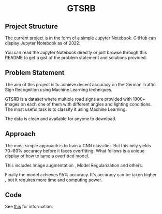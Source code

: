 <div align="center">

# GTSRB

</div>

## Project Structure
The current project is in the form of a simple Jupyter Notebook.
GitHub can display Jupyter Notebook as of 2022.

You can read the Jupyter Notebook directly or 
just browse through this README to get a gist of the problem statement and solutions provided.

## Problem Statement
The aim of this project is to achieve decent accuracy on the German Traffic Sign Recognition using Machine Learning techniques.

GTSRB is a dataset where multiple road signs are provided with 1000+ images on each one of them with different angles and lighting conditions.
The most useful task is to classify it using Machine Learning.

The data is clean and available for anyone to download.

## Approach

The most simple approach is to train a CNN classifier. But this only yields 70~80% accuracy before it faces overfitting.
What follows is a unique display of how to tame a overfitted model.

This includes Image augmentation , Model Regularization and others.

Finally the model achieves 95% accuracy.
It's accuracy can be taken higher , but it requires more time and computing power.

## Code

See [this](./gtsrb.ipynb) for information.

